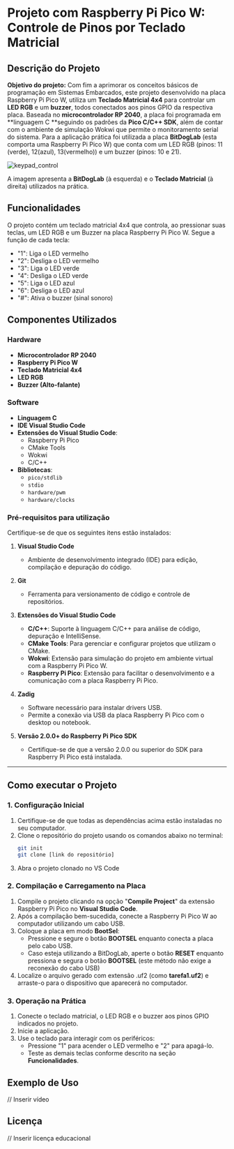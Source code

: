  # **Projeto com Raspberry Pi Pico W: Controle de Pinos por Teclado Matricial**

## **Descrição do Projeto**
**Objetivo do projeto:** Com fim a aprimorar os conceitos básicos de programação em Sistemas Embarcados, este projeto desenvolvido na placa Raspberry 
Pi Pico W, utiliza um **Teclado Matricial 4x4** para controlar um **LED RGB** e um **buzzer**, todos conectados aos pinos GPIO da respectiva placa. Baseada no **microcontrolador 
RP 2040**, a placa foi programada em **linguagem C **seguindo os padrões da **Pico C/C++ SDK**, além de contar com o ambiente de simulação Wokwi que permite o monitoramento
serial do sistema. Para a aplicação prática foi utilizada a placa **BitDogLab** (esta comporta uma Raspberry Pi Pico W) que conta com um LED RGB (pinos: 11 (verde), 12(azul), 13(vermelho)) e um buzzer (pinos: 10 e 21).


![keypad_control](https://github.com/user-attachments/assets/134fe01f-c358-4565-a7b4-e07b7bd5370d)

A imagem apresenta a **BitDogLab** (à esquerda) e o **Teclado Matricial** (à direita) utilizados na prática.

## **Funcionalidades**
O projeto contém um teclado matricial 4x4 que controla, ao pressionar suas teclas, um LED RGB e um Buzzer na placa Raspberry Pi Pico W. Segue a função de cada tecla:
- "1": Liga o LED vermelho
- "2": Desliga o LED vermelho
- "3": Liga o LED verde
- "4": Desliga o LED verde
- "5": Liga o LED azul
- "6": Desliga o LED azul
- "#": Ativa o buzzer (sinal sonoro)

## Componentes Utilizados

### Hardware
- **Microcontrolador RP 2040**
- **Raspberry Pi Pico W**
- **Teclado Matricial 4x4**
- **LED RGB**
- **Buzzer (Alto-falante)**

### Software
- **Linguagem C**
- **IDE Visual Studio Code**
- **Extensões do Visual Studio Code**:
  - Raspberry Pi Pico
  - CMake Tools
  - Wokwi
  - C/C++
- **Bibliotecas**:
  - `pico/stdlib`
  - `stdio`
  - `hardware/pwm`
  - `hardware/clocks`
    
### **Pré-requisitos para utilização**
Certifique-se de que os seguintes itens estão instalados:

1. **Visual Studio Code**  
   - Ambiente de desenvolvimento integrado (IDE) para edição, compilação e depuração do código.

2. **Git**  
   - Ferramenta para versionamento de código e controle de repositórios.  

3. **Extensões do Visual Studio Code**  
   - **C/C++**: Suporte à linguagem C/C++ para análise de código, depuração e IntelliSense.  
   - **CMake Tools**: Para gerenciar e configurar projetos que utilizam o CMake.  
   - **Wokwi**: Extensão para simulação do projeto em ambiente virtual com a Raspberry Pi Pico W.  
   - **Raspberry Pi Pico**: Extensão para facilitar o desenvolvimento e a comunicação com a placa Raspberry Pi Pico.  

4. **Zadig**  
   - Software necessário para instalar drivers USB.  
   - Permite a conexão via USB da placa Raspberry Pi Pico com o desktop ou notebook.  

5. **Versão 2.0.0+ do Raspberry Pi Pico SDK**  
   - Certifique-se de que a versão 2.0.0 ou superior do SDK para Raspberry Pi Pico está instalada.  
---

## **Como executar o Projeto**

### **1. Configuração Inicial**
1. Certifique-se de que todas as dependências acima estão instaladas no seu computador.
2. Clone o repositório do projeto usando os comandos abaixo no terminal:  
   ```bash
   git init
   git clone [link do repositório]
3. Abra o projeto clonado no VS Code

### **2. Compilação e Carregamento na Placa**
1. Compile o projeto clicando na opção "**Compile Project**" da extensão Raspberry Pi Pico no **Visual Studio Code**.
2. Após a compilação bem-sucedida, conecte a Raspberry Pi Pico W ao computador utilizando um cabo USB.
3. Coloque a placa em modo **BootSel**:
   - Pressione e segure o botão **BOOTSEL** enquanto conecta a placa pelo cabo USB.
   - Caso esteja utilizando a BitDogLab, aperte o botão **RESET** enquanto pressiona e segura o botão **BOOTSEL** (este método não exige a reconexão do cabo USB) 
4. Localize o arquivo gerado com extensão .uf2 (como **tarefa1.uf2**) e arraste-o para o dispositivo que aparecerá no computador.
   
### 3. Operação na Prática
1. Conecte o teclado matricial, o LED RGB e o buzzer aos pinos GPIO indicados no projeto.
2. Inicie a aplicação.
3. Use o teclado para interagir com os periféricos:
   - Pressione "1" para acender o LED vermelho e "2" para apagá-lo.
   - Teste as demais teclas conforme descrito na seção **Funcionalidades**.

## **Exemplo de Uso**
// Inserir vídeo

## **Licença**
// Inserir licença educacional
